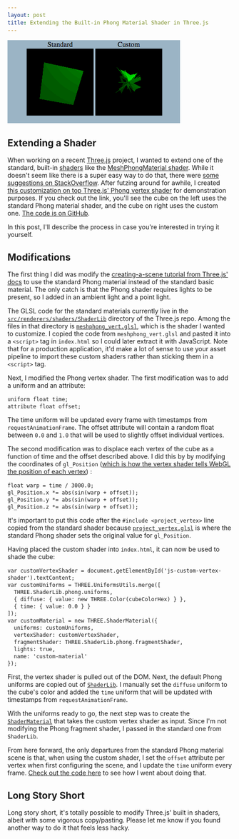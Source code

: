 ```yaml
---
layout: post
title: Extending the Built-in Phong Material Shader in Three.js
---
```


[![Side-by-side View of the Standard and a Custom Phong Material Shader](/images/extending-phong-shader.gif)](https://mtmckenna.github.io/extending-phong-material-shader-in-threejs/)

## Extending a Shader

When working on a recent [Three.js](https://threejs.org) project, I wanted to extend one of the standard, built-in [shaders](https://thebookofshaders.com/) like the [MeshPhongMaterial shader](https://threejs.org/docs/#api/materials/MeshPhongMaterial). While it doesn't seem like there is a super easy way to do that, there were [some suggestions on StackOverflow](https://stackoverflow.com/questions/36232802/extending-three-js-native-shaders). After futzing around for awhile, I created [this customization on top Three.js' Phong vertex shader](https://mtmckenna.github.io/extending-phong-material-shader-in-threejs/) for demonstration purposes. If you check out the link, you'll see the cube on the left uses the standard Phong material shader, and the cube on right uses the custom one. [The code is on GitHub](https://github.com/mtmckenna/extending-phong-material-shader-in-threejs).

In this post, I'll describe the process in case you're interested in trying it yourself.

## Modifications

The first thing I did was modify the [creating-a-scene tutorial from Three.js' docs](https://threejs.org/docs/index.html#manual/introduction/Creating-a-scene) to use the standard Phong material instead of the standard basic material. The only catch is that the Phong shader requires lights to be present, so I added in an ambient light and a point light.

The GLSL code for the standard materials currently live in the [`src/renderers/shaders/ShaderLib`](https://github.com/mrdoob/three.js/tree/dev/src/renderers/shaders/ShaderLib) directory of the Three.js repo. Among the files in that directory is [`meshphong_vert.glsl`](https://github.com/mrdoob/three.js/blob/master/src/renderers/shaders/ShaderLib/meshphong_vert.glsl), which is the shader I wanted to customize. I copied the code from `meshphong_vert.glsl` and pasted it into a `<script>` tag in `index.html` so I could later extract it with JavaScript. Note that for a production application, it'd make a lot of sense to use your asset pipeline to import these custom shaders rather than sticking them in a `<script>` tag.

Next, I modified the Phong vertex shader. The first modification was to add a uniform and an attribute:

```
uniform float time;
attribute float offset;
```

The time uniform will be updated every frame with timestamps from `requestAnimationFrame`. The offset attribute will contain a random float between `0.0` and `1.0` that will be used to slightly offset individual vertices.

The second modification was to displace each vertex of the cube as a function of time and the offset described above. I did this by by modifying the coordinates of `gl_Position` ([which is how the vertex shader tells WebGL the position of each vertex](https://webglfundamentals.org/webgl/lessons/webgl-how-it-works.html)) :

```
float warp = time / 3000.0;
gl_Position.x *= abs(sin(warp + offset));
gl_Position.y *= abs(sin(warp + offset));
gl_Position.z *= abs(sin(warp + offset));
```

It's important to put this code after the `#include <project_vertex>` line copied from the standard shader because [`project_vertex.glsl`](https://github.com/mrdoob/three.js/blob/dev/src/renderers/shaders/ShaderChunk/project_vertex.glsl) is where the standard Phong shader sets the original value for `gl_Position`.

Having placed the custom shader into `index.html`, it can now be used to shade the cube:

```
var customVertexShader = document.getElementById('js-custom-vertex-shader').textContent;
var customUniforms = THREE.UniformsUtils.merge([
  THREE.ShaderLib.phong.uniforms,
  { diffuse: { value: new THREE.Color(cubeColorHex) } },
  { time: { value: 0.0 } }
]);
var customMaterial = new THREE.ShaderMaterial({
  uniforms: customUniforms,
  vertexShader: customVertexShader,
  fragmentShader: THREE.ShaderLib.phong.fragmentShader,
  lights: true,
  name: 'custom-material'
});
```

First, the vertex shader is pulled out of the DOM. Next, the default Phong uniforms are copied out of [`ShaderLib`](https://github.com/mrdoob/three.js/blob/dev/src/renderers/shaders/ShaderLib.js). I manually set the `diffuse` uniform to the cube's color and added the `time` uniform that will be updated with timestamps from `requestAnimationFrame`.

With the uniforms ready to go, the next step was to create the [`ShaderMaterial`](https://threejs.org/docs/#api/materials/ShaderMaterial) that takes the custom vertex shader as input. Since I'm not modifying the Phong fragment shader, I passed in the standard one from `ShaderLib`.

From here forward, the only departures from the standard Phong material scene is that, when using the custom shader, I set the `offset` attribute per vertex when first configuring the scene, and I update the `time` uniform every frame. [Check out the code here](https://github.com/mtmckenna/extending-phong-material-shader-in-threejs/blob/master/js/main.js) to see how I went about doing that.

## Long Story Short

Long story short, it's totally possible to modify Three.js' built in shaders, albeit with some vigorous copy/pasting. Please let me know if you found another way to do it that feels less hacky.
